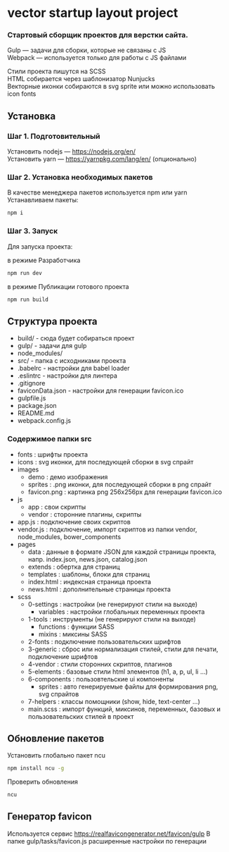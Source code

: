 # vector startup layout project

### Стартовый сборщик проектов для верстки сайта.

Gulp — задачи для сборки, которые не связаны с JS  
Webpack — используется только для работы с JS файлами

Стили проекта пишутся на SCSS  
HTML собирается через шаблонизатор Nunjucks  
Векторные иконки собираются в svg sprite или можно использовать icon fonts

## Установка

### Шаг 1. Подготовительный

Установить nodejs — https://nodejs.org/en/  
Установить yarn — https://yarnpkg.com/lang/en/ (опционально)

### Шаг 2. Установка необходимых пакетов
В качестве менеджера пакетов используется npm или yarn  
Устанавливаем пакеты:
```bash
npm i
```

### Шаг 3. Запуск
Для запуска проекта:

в режиме Разработчика
```bash
npm run dev
```

в режиме Публикации готового проекта
```bash
npm run build
```

## Структура проекта

* build/ - сюда будет собираться проект
* gulp/ - задачи для gulp
* node_modules/
* src/ - папка с исходниками проекта
* .babelrc - настройки для babel loader
* .eslintrc - настройки для линтера
* .gitignore
* faviconData.json - настройки для генерации favicon.ico
* gulpfile.js
* package.json
* README.md
* webpack.config.js


### Содержимое папки src

* fonts             : шрифты проекта
* icons             : svg иконки, для последующей сборки в svg спрайт
* images
  * demo            : демо изображения
  * sprites         : .png иконки, для последующей сборки в png спрайт
  * favicon.png     : картинка png 256x256px для генерации favicon.ico
* js
  * app             : свои скрипты
  * vendor          : сторонние плагины, скрипты
 * app.js           : подключение своих скриптов
 * vendor.js        : подключение, импорт скриптов из папки vendor, node_modules, bower_components
* pages
  * data            : данные в формате JSON для каждой страницы проекта, напр. index.json, news.json, catalog.json
  * extends         : обертка для страниц
  * templates       : шаблоны, блоки для страниц
  * index.html      : индексная страница проекта
  * news.html       : дополнительные страницы проекта
* scss
  * 0-settings      : настройки (не генерируют стили на выходе)
    * variables     : настройки глобальных переменных проекта
  * 1-tools         : инструменты (не генерируют стили на выходе)
    * functions     : функции SASS
    * mixins        : миксины SASS
  * 2-fonts         : подключение пользовательских шрифтов
  * 3-generic       : сброс или нормализация стилей, стили для печати, подключение шрифтов
  * 4-vendor        : стили сторонних скриптов, плагинов
  * 5-elements      : базовые стили html элементов (h1, a, p, ul, li ...)
  * 6-components    : пользовтельские ui компоненты
    * sprites       : авто генерируемые файлы для формирования png, svg спрайтов
  * 7-helpers       : классы помощники (show, hide, text-center ...)
  * main.scss       : импорт функций, миксинов, переменных, базовых и пользовательских стилей в проект


## Обновление пакетов

Установить глобально пакет ncu
```bash
npm install ncu -g
```

Проверить обновления
```bash
ncu
```

## Генератор favicon

Используется сервис https://realfavicongenerator.net/favicon/gulp
В папке gulp/tasks/favicon.js расширенные настройки по генерации
